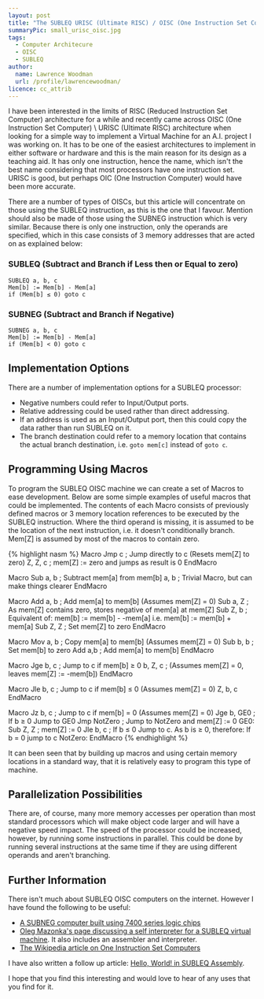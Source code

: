 ```yaml
---
layout: post
title: "The SUBLEQ URISC (Ultimate RISC) / OISC (One Instruction Set Computer) Architecture"
summaryPic: small_urisc_oisc.jpg
tags:
  - Computer Architecure
  - OISC
  - SUBLEQ
author:
  name: Lawrence Woodman
  url: /profile/lawrencewoodman/
licence: cc_attrib
---
```

I have been interested in the limits of RISC (Reduced Instruction Set Computer) architecture for a while and recently came across OISC (One Instruction Set Computer) \ URISC (Ultimate RISC) architecture when looking for a simple way to implement a Virtual Machine for an A.I. project I was working on.  It has to be one of the easiest architectures to implement in either software or hardware and this is the main reason for its design as a teaching aid.  It has only one instruction, hence the name, which isn't the best name considering that most processors have one instruction set.  URISC is good, but perhaps OIC (One Instruction Computer) would have been more accurate.

There are a number of types of OISCs, but this article will concentrate on those using the SUBLEQ instruction, as this is the one that I favour.  Mention should also be made of those using the SUBNEG instruction which is very similar.  Because there is only one instruction, only the operands are specified, which in this case consists of 3 memory addresses that are acted on as explained below:
### SUBLEQ (Subtract and Branch if Less then or Equal to zero)

    SUBLEQ a, b, c
    Mem[b] := Mem[b] - Mem[a]
    if (Mem[b] ≤ 0) goto c

### SUBNEG (Subtract and Branch if Negative)

    SUBNEG a, b, c
    Mem[b] := Mem[b] - Mem[a]
    if (Mem[b] < 0) goto c

## Implementation Options
There are a number of implementation options for a SUBLEQ processor:

* Negative numbers could refer to Input/Output ports.
* Relative addressing could be used rather than direct addressing.
* If an address is used as an Input/Output port, then this could copy the data rather than run SUBLEQ on it.
* The branch destination could refer to a memory location that contains the actual branch destination, i.e. `goto mem[c]` instead of `goto c`.

## Programming Using Macros
To program the SUBLEQ OISC machine we can create a set of Macros to ease development.  Below are some simple examples of useful macros that could be implemented.  The contents of each Macro consists of previously defined macros or 3 memory location references to be executed by the SUBLEQ instruction.  Where the third operand is missing, it is assumed to be the location of the next instruction, i.e. it doesn't conditionally branch.  Mem\[Z\] is assumed by most of the macros to contain zero.

{% highlight nasm %}
Macro Jmp c     ; Jump directly to c (Resets mem[Z] to zero)
  Z, Z, c       ; mem[Z] := zero and jumps as result is 0
EndMacro

Macro Sub a, b  ; Subtract mem[a] from mem[b]
  a, b          ; Trivial Macro, but can make things clearer
EndMacro

Macro Add a, b  ; Add mem[a] to mem[b] (Assumes mem[Z] = 0)
  Sub a, Z      ; As mem[Z] contains zero, stores negative of mem[a] at mem[Z]
  Sub Z, b      ; Equivalent of: mem[b] := mem[b] - -mem[a] i.e. mem[b] := mem[b] + mem[a]
  Sub Z, Z      ; Set mem[Z] to zero
EndMacro

Macro Mov a, b  ; Copy mem[a] to mem[b] (Assumes mem[Z] = 0)
  Sub b, b      ; Set mem[b] to zero
  Add a,b       ; Add mem[a] to mem[b]
EndMacro

Macro Jge b, c  ; Jump to c if mem[b] ≥ 0
  b, Z, c       ; (Assumes mem[Z] = 0, leaves mem[Z] := -mem[b])
EndMacro

Macro Jle b, c  ; Jump to c if mem[b] ≤ 0 (Assumes mem[Z] = 0)
  Z, b, c
EndMacro

Macro Jz b, c   ; Jump to c if mem[b] = 0 (Assumes mem[Z] = 0)
  Jge b, GE0    ; If b ≥ 0 Jump to GE0
  Jmp NotZero   ; Jump to NotZero and mem[Z] := 0
GE0:
  Sub Z, Z      ; mem[Z] := 0
  Jle b, c      ; If b ≤ 0 Jump to c.  As b is ≥ 0, therefore: If b = 0 jump to c
NotZero:
EndMacro
{% endhighlight %}

It can been seen that by building up macros and using certain memory locations in a standard way, that it is relatively easy to program this type of machine.


## Parallelization Possibilities
There are, of course, many more memory accesses per operation than most standard processors which will make object code larger and will have a negative speed impact.  The speed of the processor could be increased, however, by running some instructions in parallel.  This could be done by running several instructions at the same time if they are using different operands and aren't branching.  

## Further Information
There isn't much about SUBLEQ OISC computers on the internet.  However I have found the following to be useful:
* [A SUBNEG computer built using 7400 series logic chips](http://bitstuff.blogspot.com/2007/02/subtract-and-branch-if-negative.html)
* [Oleg Mazonka's page discussing a self interpreter for a SUBLEQ virtual machine](http://mazonka.com/subleq/index.html).  It also includes an assembler and interpreter.
* [The Wikipedia article on One Instruction Set Computers](http://en.wikipedia.org/wiki/One_instruction_set_computer)

I have also written a follow up article: [Hello, World! in SUBLEQ Assembly](/2009/03/29/hello-world-in-subleq-assembly/).

I hope that you find this interesting and would love to hear of any uses that you find for it.

